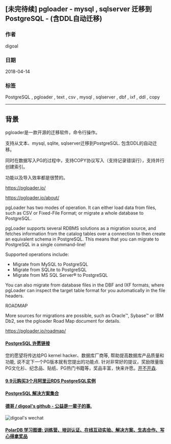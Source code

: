 ## [未完待续] pgloader - mysql , sqlserver 迁移到 PostgreSQL - (含DDL自动迁移)  
                                                               
### 作者                                                               
digoal                                                               
                                                               
### 日期                                                               
2018-04-14                                                             
                                                               
### 标签                                                               
PostgreSQL , pgloader , text , csv , mysql , sqlserver , dbf , ixf , ddl , copy     
                                                               
----                                                               
                                                               
## 背景      
pgloader是一款开源的迁移软件，命令行操作。  
  
支持从文本、mysql, sqlite, sqlserver迁移到PostgreSQL. 包含DDL的自动迁移。  
  
同时在数据写入PG的过程中，支持COPY协议写入（支持记录错误行），支持并行创建索引。  
  
功能以及导入效率都是很赞的。  
  
https://pgloader.io/  
  
https://pgloader.io/about/  
  
pgLoader has two modes of operation. It can either load data from files, such as CSV or Fixed-File Format; or migrate a whole database to PostgreSQL.  
  
pgLoader supports several RDBMS solutions as a migration source, and fetches information from the catalog tables over a connection to then create an equivalent schema in PostgreSQL. This means that you can migrate to PostgreSQL in a single command-line!  
  
Supported operations include:  
  
- Migrate from MySQL to PostgreSQL  
- Migrate from SQLite to PostgreSQL  
- Migrate from MS SQL Server® to PostgreSQL  
  
You can also migrate from database files in the DBF and IXF formats, where pgLoader can inspect the target table format for you automatically in the file headers.  
  
ROADMAP  
  
More sources for migrations are possible, such as Oracle™, Sybase™ or IBM Db2, see the pgloader Road Map document for details.  
  
https://pgloader.io/roadmap/  
  
  
  
  
  
  
  
  
  
  
  
  
  
  
  
  
  
  
  
  
  
  
  
  
  
  
  
  
  
  
  
  
  
  
  
  
  
  
  
  
  
  
  
  
  
  
  
  
  
  
  
  
  
  
  
  
  
  
  
  
  
  
  
  
  
  
  
  
  
  
  
  
  
  
#### [PostgreSQL 许愿链接](https://github.com/digoal/blog/issues/76 "269ac3d1c492e938c0191101c7238216")
您的愿望将传达给PG kernel hacker、数据库厂商等, 帮助提高数据库产品质量和功能, 说不定下一个PG版本就有您提出的功能点. 针对非常好的提议，奖励限量版PG文化衫、纪念品、贴纸、PG热门书籍等，奖品丰富，快来许愿。[开不开森](https://github.com/digoal/blog/issues/76 "269ac3d1c492e938c0191101c7238216").  
  
  
#### [9.9元购买3个月阿里云RDS PostgreSQL实例](https://www.aliyun.com/database/postgresqlactivity "57258f76c37864c6e6d23383d05714ea")
  
  
#### [PostgreSQL 解决方案集合](https://yq.aliyun.com/topic/118 "40cff096e9ed7122c512b35d8561d9c8")
  
  
#### [德哥 / digoal's github - 公益是一辈子的事.](https://github.com/digoal/blog/blob/master/README.md "22709685feb7cab07d30f30387f0a9ae")
  
  
![digoal's wechat](../pic/digoal_weixin.jpg "f7ad92eeba24523fd47a6e1a0e691b59")
  
  
#### [PolarDB 学习图谱: 训练营、培训认证、在线互动实验、解决方案、生态合作、写心得拿奖品](https://www.aliyun.com/database/openpolardb/activity "8642f60e04ed0c814bf9cb9677976bd4")
  

